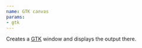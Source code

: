 ```yaml
---
name: GTK canvas
params:
- gtk
---
```

Creates a [GTK](https://www.gtk.org/) window and displays the output there.
